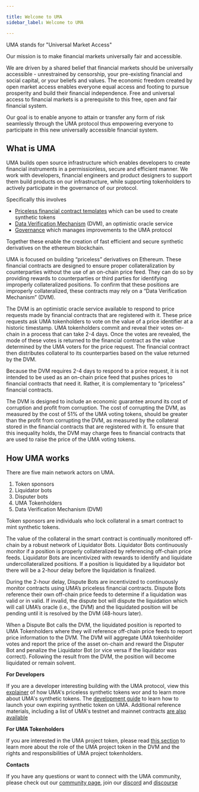 ```yaml
---

title: Welcome to UMA
sidebar_label: Welcome to UMA

---
```


UMA stands for "Universal Market Access" 

Our mission is to make financial markets universally fair and accessible.

We are driven by a shared belief that financial markets should be universally accessible - unrestrained by censorship, your pre-existing financial and social capital, or your beliefs and values. The economic freedom created by open market access enables everyone equal access and footing to pursue prosperity and build their financial independence.  Free and universal access to financial markets is a prerequisite to this free, open and fair financial system. 

Our goal is to enable anyone to attain or transfer any form of risk seamlessly through the UMA protocol thus empowering everyone to participate in this new universally accessible financial system.

## What is UMA ##

UMA builds open source infrastructure which enables developers to create financial instruments in a permissionless, secure and efficient manner.  We work with developers, financial engineers and product designers to support them build products on our infrastructure, while supporting tokenholders to actively participate in the governance of our protocol. 

Specifically this involves 
 - [Priceless financial contract templates](getting-started/priceless-financial-contracts.md) which can be used to create synthetic tokens
 - [Data Verification Mechanism](getting-started/oracle.md) (DVM), an optimistic oracle service 
 - [Governance](getting-started/governance.md) which manages improvements to the UMA protocol


Together these enable the creation of fast efficient and secure synthetic derivatives on the ethereum blockchain.

UMA is focused on building “priceless” derivatives on Ethereum. These financial contracts are designed to ensure proper collateralization by counterparties without the use of an on-chain price feed. They can do so by providing rewards to counterparties or third parties for identifying improperly collateralized positions. To confirm that these positions are improperly collateralized, these contracts may rely on a “Data Verification Mechanism” (DVM).

The DVM is an optimistic oracle service available to respond to price requests made by financial contracts that are registered with it. These price requests ask UMA tokenholders to vote on the value of a price identifier at a historic timestamp. UMA tokenholders commit and reveal their votes on-chain in a process that can take 2-4 days. Once the votes are revealed, the mode of these votes is returned to the financial contract as the value determined by the UMA voters for the price request. The financial contract then distributes collateral to its counterparties based on the value returned by the DVM.

Because the DVM requires 2-4 days to respond to a price request, it is not intended to be used as an on-chain price feed that pushes prices to financial contracts that need it. Rather, it is complementary to “priceless” financial contracts.

The DVM is designed to include an economic guarantee around its cost of corruption and profit from corruption. The cost of corrupting the DVM, as measured by the cost of 51% of the UMA voting tokens, should be greater than the profit from corrupting the DVM, as measured by the collateral stored in the financial contracts that are registered with it. To ensure that this inequality holds, the DVM may charge fees to financial contracts that are used to raise the price of the UMA voting tokens.


## How UMA works ##

There are five main network actors on UMA. 

1. Token sponsors
2. Liquidator bots
3. Disputer bots
4. UMA Tokenholders
5. Data Verification Mechanism (DVM)

Token sponsors are individuals who lock collateral in a smart contract to mint synthetic tokens. 

The value of the collateral in the smart contract is continually monitored off-chain by a robust network of Liquidator Bots. Liquidator Bots continuously monitor if a position is properly collateralized by referencing off-chain price feeds. Liquidator Bots are incentivized with rewards to identify and liquidate undercollateralized positions. If a position is liquidated by a liquidator bot there will be a 2-hour delay before the liquidation is finalized. 

During the 2-hour delay, Dispute Bots are incentivized to continuously monitor contracts using UMA’s priceless financial contracts. Dispute Bots reference their own off-chain price feeds to determine if a liquidation was valid or in valid. If invalid, the dispute bot will dispute the liquidation which will call UMA’s oracle (i.e., the DVM) and the liquidated position will be pending until it is resolved by the DVM (48-hours later). 

When a Dispute Bot calls the DVM, the liquidated position is reported to UMA Tokenholders where they will reference off-chain price feeds to report price information to the DVM. The DVM will aggregate UMA tokenholder votes and report the price of the asset on-chain and reward the Disputer Bot and penalize the Liquidator Bot (or vice versa if the liquidator was correct). Following the result from the DVM, the position will become liquidated or remain solvent. 


**For Developers**

If you are a developer interesting building with the UMA protocol, view this [explainer](/priceless-financial-contracts/priceless-contracts.md) of how UMA's priceless synthetic tokens wor and to learn more about UMA's synthetic tokens. The [development guide](build-walkthrough/build-process) to learn how to launch your own expiring synthetic token on UMA.  Additional reference materials, including a list of UMA's testnet and mainnet contracts [are also available](dev-ref/addresses.md)


**For UMA Tokenholders**

If you are interested in the UMA project token, please read [this section](uma-tokenholders/uma-holders.md) to learn more about the role of the UMA project token in the DVM and the rights and responsibilities of UMA project tokenholders.

**Contacts**

If you have any questions or want to connect with the UMA community, please check out our [community page](community/community-overview), join our [discord](https//discord.umaproject.org) and [discourse](https://discourse.umaproject.org)
